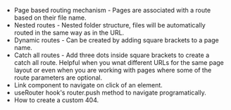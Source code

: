 - Page based routing mechanism - Pages are associated with a route based on their file name.
- Nested routes - Nested folder structure, files will be automatically routed in the same way as in the URL.
- Dynamic routes - Can be created by adding square brackets to a page name.
- Catch all routes - Add three dots inside square brackets to create a catch all route. Helpful when you wnat different URLs for the same page layout or even when you are working with pages where some of the route parameters are optional.
- Link component to navigate on click of an element.
- useRouter hook's router.push method to navigate programatically.
- How to create a custom 404.